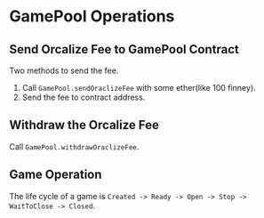 GamePool Operations
======================

Send Orcalize Fee to GamePool Contract
----------------------------------------

Two methods to send the fee.
1. Call `GamePool.sendOraclizeFee` with some ether(like 100 finney). 
2. Send the fee to contract address.


Withdraw the Orcalize Fee
----------------------------------------
Call `GamePool.withdrawOraclizeFee`.


Game Operation
----------------------------------------
The life cycle of a game is ```Created -> Ready -> Open -> Stop -> WaitToClose -> Closed```.

